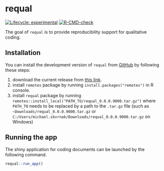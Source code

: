 
<!-- README.md is generated from README.Rmd. Please edit that file -->

# requal

<!-- badges: start -->

[![Lifecycle:
experimental](https://img.shields.io/badge/lifecycle-experimental-orange.svg)](https://lifecycle.r-lib.org/articles/stages.html#experimental)
[![R-CMD-check](https://github.com/RE-QDA/requal/workflows/R-CMD-check/badge.svg)](https://github.com/RE-QDA/requal/actions)
<!-- badges: end -->

The goal of `requal` is to provide reproducibility support for
qualitative coding.

## Installation

You can install the development version of `requal` from
[GitHub](https://github.com/) by following these steps:

1.  download the current release from [this
    link](https://github.com/RE-QDA/requal/releases).
2.  install `remotes` package by running `install.packages("remotes")`
    in R console.
3.  install `requal` package by running
    `remotes::install_local("PATH_TO/requal_0.0.0.9000.tar.gz")` where
    `PATH_TO` needs to be replaced by a path to the `.tar.gz` file (such
    as `~Downloads/requal_0.0.0.9000.tar.gz` or
    `C:/Users/michael.skvrnak/Downloads/requal_0.0.0.9000.tar.gz` on
    Windows)

## Running the app

The shiny application for coding documents can be launched by the
following command.

``` r
requal::run_app()
```
